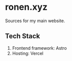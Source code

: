 # ronen.xyz

Sources for my main website.

## Tech Stack
1. Frontend framework: Astro
2. Hosting: Vercel